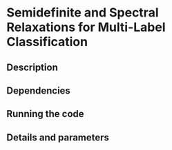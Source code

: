 # Semidefinite and Spectral Relaxations for Multi-Label Classification 

## Description

## Dependencies

## Running the code

## Details and parameters
